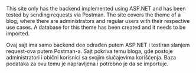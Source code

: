 This site only has the backend implemented using ASP.NET and has been tested by sending requests via Postman. 
The site covers the theme of a blog, where there are administrators and regular users with their respective use cases. 
A database for this theme has been created and it needs to be imported.

Ovaj sajt ima samo backend deo odrađen putem ASP.NET i testiran slanjem request-ova putem Postman-a. 
Sajt pokriva temu bloga, gde postoje administratori i obični korisnici sa svojim slučajevima korišćenja. 
Baza podataka za ovu temu je napravljena i potrebno je da se importuje.
